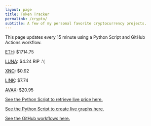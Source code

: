 ```yaml
---
layout: page
title: Token Tracker
permalink: /crypto/
subtitle: A few of my personal favorite cryptocurrency projects.
---
```


 This page updates every 15 minute using a Python Script and GitHub Actions workflow.


<!--BEGINCRYPTOINPUT-->
[ETH](https://smfxfc.github.io/crypto/eth.html): $1714.75

[LUNA](https://smfxfc.github.io/crypto/luna.html): $4.24 RIP :'(

[XNO](https://smfxfc.github.io/crypto/xno.html): $0.92

[LINK](https://smfxfc.github.io/crypto/link.html): $7.74

[AVAX](https://smfxfc.github.io/crypto/avax.html): $20.95

<!--ENDCRYPTOINPUT-->
 
 
[See the Python Script to retrieve live price here.](https://github.com/smfxfc/smfxfc.github.io/blob/master/src/get_cryptos.py)

[See the Python Script to create live graphs here.](https://github.com/smfxfc/smfxfc.github.io/blob/master/src/graph_crypto.py)

[See the GitHub workflows here.](https://github.com/smfxfc/smfxfc.github.io/blob/master/.github/workflows/)
